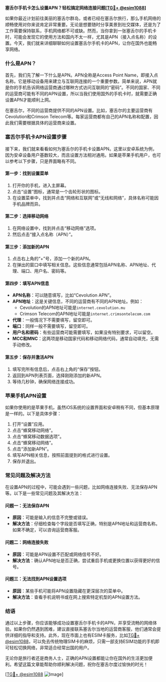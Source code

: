 **塞舌尔手机卡怎么设置APN？轻松搞定网络连接问题[[TG💪+ @esim1088](https://t.me/s/esim1088)]**

如果你最近计划前往美丽的塞舌尔群岛，或者已经在塞舌尔旅行，那么手机网络的顺畅使用对你来说肯定非常重要。无论是想要随时分享美景到社交媒体，还是为了工作需要保持联系，手机网络都不可或缺。然而，当你拿到一张塞舌尔的手机卡时，可能会发现它的使用方法和国内不太一样，尤其是APN（接入点名称）的设置。今天，我们就来详细聊聊如何设置塞舌尔手机卡的APN，让你在国外也能畅享网络。

### 什么是APN？

首先，我们先了解一下什么是APN。APN全称是Access Point Name，即接入点名称。它是移动设备用来建立与互联网连接的一个重要参数。简单来说，APN就是你的手机告诉网络运营商通过哪种方式访问互联网的“密码”。不同的国家、不同的运营商可能有不同的APN设置，所以当我们使用国外的手机卡时，就需要正确设置APN才能顺利上网。

在塞舌尔，不同的运营商提供不同的APN设置。比如，塞舌尔的主要运营商有Cevolution和Crimson Telecom等。每家运营商都有自己的APN名称和配置，因此我们需要根据具体的运营商来设置。

### 塞舌尔手机卡APN设置步骤

接下来，我们就来看看如何为塞舌尔的手机卡设置APN。这里以安卓系统为例，因为安卓设备用户基数较大，而且设置方法相对通用。如果是苹果手机用户，也可以参考以下步骤，只是界面略有不同。

#### 第一步：找到设置菜单

1. 打开你的手机，进入主屏幕。
2. 点击“设置”图标，通常是一个齿轮形状的图标。
3. 在设置菜单中，找到并点击“网络和互联网”或“无线和网络”，具体名称可能因手机品牌而异。

#### 第二步：选择移动网络

1. 在网络设置中，找到并点击“移动网络”选项。
2. 然后点击“接入点名称（APN）”。

#### 第三步：添加新的APN

1. 点击右上角的“+”号，添加一个新的APN。
2. 在弹出的窗口中填写相关信息。这些信息通常包括APN名称、APN地址、代理、端口、用户名、密码等。

#### 第四步：填写APN信息

- **APN名称**：可以随意填写，比如“Cevolution APN”。
- **APN地址**：这是关键信息，不同的运营商有不同的APN地址。例如：
  - Cevolution的APN地址可能是`internet.cevolution.mu`
  - Crimson Telecom的APN地址可能是`internet.crimsontelecom.com`
- **代理**：一般情况下不需要填写，留空即可。
- **端口**：同样一般不需要填写，留空即可。
- **用户名和密码**：有些运营商可能需要填写，如果没有特别要求，可以留空。
- **MCC和MNC**：这两项是移动国家代码和移动网络代码，通常自动填充，无需手动修改。

#### 第五步：保存并激活APN

1. 填写完所有信息后，点击右上角的“保存”按钮。
2. 返回到APN列表页面，选择刚刚添加的新APN。
3. 等待几秒钟，确保网络连接成功。

### 苹果手机APN设置

如果你使用的是苹果手机，虽然iOS系统的设置界面和安卓稍有不同，但基本原理是一样的。以下是具体步骤：

1. 打开“设置”应用。
2. 点击“蜂窝移动网络”。
3. 点击“蜂窝移动数据选项”。
4. 点击“蜂窝移动网络”。
5. 点击“添加新APN”。
6. 填写APN相关信息，按照前面提到的格式进行设置。
7. 保存并退出。

### 常见问题及解决方法

在设置APN的过程中，可能会遇到一些问题，比如网络连接失败、无法保存APN等。以下是一些常见问题及其解决方法：

#### 问题一：无法保存APN

- **原因**：可能是输入的信息不完整或错误。
- **解决方法**：仔细检查每个字段是否填写正确，特别是APN地址和运营商名称。如果不确定，可以咨询运营商客服。

#### 问题二：网络连接失败

- **原因**：可能是APN设置不匹配或网络信号不好。
- **解决方法**：确认APN地址是否正确，尝试重启手机或更换位置以获得更好的信号。

#### 问题三：无法找到APN设置选项

- **原因**：某些手机可能将APN设置隐藏在更深层次的菜单中。
- **解决方法**：查看手机说明书或在网上搜索特定机型的APN设置方法。

### 结语

通过以上步骤，你应该能够成功设置塞舌尔手机卡的APN，并享受流畅的网络体验。如果你仍然遇到困难，建议直接联系塞舌尔当地的运营商客服，他们通常会提供详细的指导和支持。此外，现在市面上也有ESIM卡服务，比如[TG💪+ @esim1088](https://t.me/s/esim1088)，可以免去传统物理SIM卡的麻烦，只需一部支持ESIM功能的手机即可轻松切换网络，非常适合经常出国的用户。

无论你是旅行者还是商务人士，正确的APN设置都能让你在国外的生活更加便利。希望这篇文章能帮助你顺利解决问题，祝你在塞舌尔度过愉快的时光！

[[TG💪+ @esim1088](https://t.me/s/esim1088) ![Image](https://i.postimg.cc/4NQfJmqS/Snipaste-2025-05-13-00-14-12.png)]